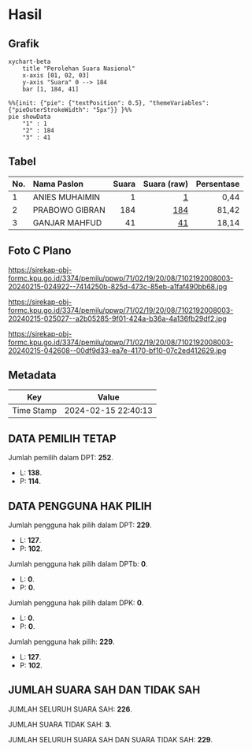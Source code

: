 # Hasil

## Grafik

```mermaid
xychart-beta
    title "Perolehan Suara Nasional"
    x-axis [01, 02, 03]
    y-axis "Suara" 0 --> 184
    bar [1, 184, 41]
```

```mermaid
%%{init: {"pie": {"textPosition": 0.5}, "themeVariables": {"pieOuterStrokeWidth": "5px"}} }%%
pie showData
    "1" : 1
    "2" : 184
    "3" : 41
```

## Tabel

| No. | Nama Paslon    | Suara | Suara (raw) | Persentase |
|:--- |:-------------- | -----:| -----------:| ----------:|
| 1   | ANIES MUHAIMIN | 1     | [1][p-1]    | 0,44       |
| 2   | PRABOWO GIBRAN | 184   | [184][p-2]  | 81,42      |
| 3   | GANJAR MAHFUD  | 41    | [41][p-3]   | 18,14      |


[p-1]: https://github.com/gigit-pemilu/pemilu-2024/blob/main/pilpres/hitung-suara/sub/71-sulawesi-utara/sub/02-minahasa/sub/19-langowan-utara/sub/2008-taraitak-satu/sub/003-tps/sub/paslon-1.txt
[p-2]: https://github.com/gigit-pemilu/pemilu-2024/blob/main/pilpres/hitung-suara/sub/71-sulawesi-utara/sub/02-minahasa/sub/19-langowan-utara/sub/2008-taraitak-satu/sub/003-tps/sub/paslon-2.txt
[p-3]: https://github.com/gigit-pemilu/pemilu-2024/blob/main/pilpres/hitung-suara/sub/71-sulawesi-utara/sub/02-minahasa/sub/19-langowan-utara/sub/2008-taraitak-satu/sub/003-tps/sub/paslon-3.txt

## Foto C Plano

https://sirekap-obj-formc.kpu.go.id/3374/pemilu/ppwp/71/02/19/20/08/7102192008003-20240215-024922--7414250b-825d-473c-85eb-a1faf490bb68.jpg

https://sirekap-obj-formc.kpu.go.id/3374/pemilu/ppwp/71/02/19/20/08/7102192008003-20240215-025027--a2b05285-9f01-424a-b36a-4a136fb29df2.jpg

https://sirekap-obj-formc.kpu.go.id/3374/pemilu/ppwp/71/02/19/20/08/7102192008003-20240215-042608--00df9d33-ea7e-4170-bf10-07c2ed412629.jpg


## Metadata

| Key        | Value               |
| ---------- | ------------------- |
| Time Stamp | 2024-02-15 22:40:13 |


## DATA PEMILIH TETAP

Jumlah pemilih dalam DPT: **252**.
 * L: **138**.
 * P: **114**.

## DATA PENGGUNA HAK PILIH

Jumlah pengguna hak pilih dalam DPT: **229**.
 * L: **127**.
 * P: **102**.

Jumlah pengguna hak pilih dalam DPTb: **0**.
 * L: **0**.
 * P: **0**.

Jumlah pengguna hak pilih dalam DPK: **0**.
 * L: **0**.
 * P: **0**.

Jumlah pengguna hak pilih: **229**.
 * L: **127**.
 * P: **102**.

## JUMLAH SUARA SAH DAN TIDAK SAH

JUMLAH SELURUH SUARA SAH: **226**.

JUMLAH SUARA TIDAK SAH: **3**.

JUMLAH SELURUH SUARA SAH DAN SUARA TIDAK SAH: **229**.


